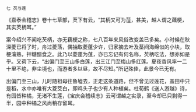    七 芡与莲 

   《嘉泰会稽志》卷十七草部，芡下有云，“其柄又可为菹，甚美，越人谓之藕梗，其实芡柄耳。”

   案今绍兴不闻吃芡柄，亦无藕梗之称，七八百年来风俗改变盖已多矣。小时候在秋深菱已将了时，舟过菱荡，偶抽取菱蓬少许，归家摘去叶及茎间海绵似的小块，取梗瀹熟，拌糖醋食之。此乃以菱蓬为菹，亦已忘记有何名称，芡柄吃法，想亦如是乎。又荷下云，“出偏门至三山多白莲，出三江门至梅山多红莲。夏夜香风率一二十里不绝，非尘境也，而游者多以昼，故不尽知。”所记殊佳，此景今已无有。

   出偏门至三山，儿时随祖母往鲁墟去，正走这条道路，但不曾见过莲花，盖田中只是稻，水中亦唯有大菱茭白，即鸡头子也少有人种植矣。杜荀鹤《送人游越》诗，有园皆种橘，无渚不生莲，《宝庆会稽续志》云可谓越之实录，至今却已只剩得一半，园中种橘之风尚稍存留耳。

